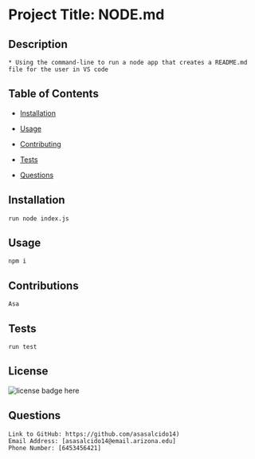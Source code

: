 # Project Title: NODE.md

  ## Description 
    * Using the command-line to run a node app that creates a README.md file for the user in VS code

  ## Table of Contents 

  * [Installation](#installation)
  
  * [Usage](#usage)
   
  * [Contributing](#contributing)
    
  * [Tests](#tests)
    
  * [Questions](#questions)
  
  ## Installation
    run node index.js
  
  ## Usage
    npm i

  ## Contributions
    Asa 
  
  ## Tests
    run test
  
  ## License
  ![license badge here](https://img.shields.io/badge/license-MIT-red)
  
  
  ## Questions
    Link to GitHub: https://github.com/asasalcido14)
    Email Address: [asasalcido14@email.arizona.edu]
    Phone Number: [6453456421]
  


  


